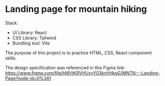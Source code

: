 # Landing page for mountain hiking

Stack: 
 - UI Library: React
 - CSS Library: Tailwind
 - Bundling tool: Vite

 The purpose of this project is to practice HTML, CSS, React component skills.

 The design specification was referenced in this Figma link: https://www.figma.com/file/hMVtKRVHUxyY03knIrHkgG/MNTN---Landing-Page?node-id=0%3A1